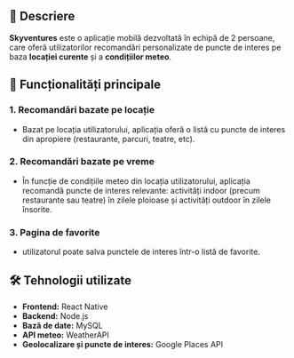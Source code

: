 ## 📱 Descriere

**Skyventures** este o aplicație mobilă dezvoltată în echipă de 2 persoane, care oferă utilizatorilor recomandări personalizate de puncte de interes pe baza **locației curente** și a **condițiilor meteo**.

## 🌟 Funcționalități principale

### 1. Recomandări bazate pe locație
- Bazat pe locația utilizatorului, aplicația oferă o listă cu puncte de interes din apropiere (restaurante, parcuri, teatre, etc).

### 2. Recomandări bazate pe vreme
- În funcție de condițiile meteo din locația utilizatorului, aplicația recomandă puncte de interes relevante: activități indoor (precum restaurante sau teatre) în zilele ploioase și activități outdoor în zilele însorite.

### 3. Pagina de favorite
- utilizatorul poate salva punctele de interes într-o listă de favorite.

## 🛠️ Tehnologii utilizate

- **Frontend:** React Native
- **Backend:** Node.js
- **Bază de date:** MySQL
- **API meteo:** WeatherAPI
- **Geolocalizare și puncte de interes:** Google Places API
